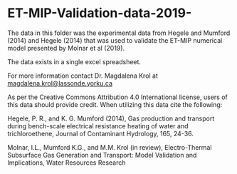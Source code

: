 # ET-MIP-Validation-data-2019-
The data in this folder was the experimental data from Hegele and Mumford (2014) and Hegele (2014) 
that was used to validate the ET-MIP numerical model presented by Molnar et al (2019). 

The data exists in a single excel spreadsheet.

For more information contact Dr. Magdalena Krol at magdalena.krol@lassonde.yorku.ca

As per the Creative Commons Attribution 4.0 International license, users of this data should provide credit. When utilizing this data cite the following:

Hegele, P. R., and K. G. Mumford (2014), Gas production and transport during bench-scale electrical resistance heating of water and trichloroethene, Journal of Contaminant Hydrology, 165, 24-36.

Molnar, I.L., Mumford K.G., and M.M. Krol (in review), Electro-Thermal Subsurface Gas Generation and Transport: Model Validation and Implications, Water Resources Research
